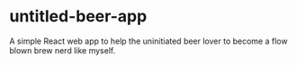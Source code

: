 # untitled-beer-app

A simple React web app to help the uninitiated beer lover to become a flow blown brew nerd like myself.
